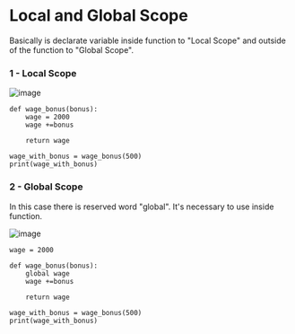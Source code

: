 # Local and Global Scope

Basically is declarate variable inside function to "Local Scope" and outside of the function to "Global Scope".

### 1 - Local Scope

![image](https://github.com/user-attachments/assets/3dc83e6e-826e-46a5-bfb7-b4e576647094)

```
def wage_bonus(bonus):
    wage = 2000
    wage +=bonus

    return wage

wage_with_bonus = wage_bonus(500)
print(wage_with_bonus)
```


### 2 - Global Scope

In this case there is reserved word "global". It's necessary to use inside function.

![image](https://github.com/user-attachments/assets/66e361fd-f940-4a5d-9b44-4a5e5ce17026)

```
wage = 2000

def wage_bonus(bonus):
    global wage
    wage +=bonus

    return wage

wage_with_bonus = wage_bonus(500)
print(wage_with_bonus)
```
